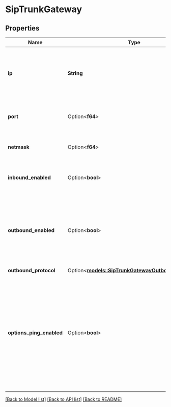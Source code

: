 # SipTrunkGateway

## Properties

Name | Type | Description | Notes
------------ | ------------- | ------------- | -------------
**ip** | **String** | This is the address of the gateway. It can be an IPv4 address like 1.1.1.1 or a fully qualified domain name like my-sip-trunk.pstn.twilio.com. | 
**port** | Option<**f64**> | This is the port number of the gateway. Default is 5060.  @default 5060 | [optional]
**netmask** | Option<**f64**> | This is the netmask of the gateway. Defaults to 32.  @default 32 | [optional]
**inbound_enabled** | Option<**bool**> | This is whether inbound calls are allowed from this gateway. Default is true.  @default true | [optional]
**outbound_enabled** | Option<**bool**> | This is whether outbound calls should be sent to this gateway. Default is true.  Note, if netmask is less than 32, it doesn't affect the outbound IPs that are tried. 1 attempt is made to `ip:port`.  @default true | [optional]
**outbound_protocol** | Option<[**models::SipTrunkGatewayOutboundProtocol**](SipTrunkGatewayOutboundProtocol.md)> |  | [optional]
**options_ping_enabled** | Option<**bool**> | This is whether to send options ping to the gateway. This can be used to check if the gateway is reachable. Default is false.  This is useful for high availability setups where you want to check if the gateway is reachable before routing calls to it. Note, if no gateway for a trunk is reachable, outbound calls will be rejected.  @default false | [optional]

[[Back to Model list]](../README.md#documentation-for-models) [[Back to API list]](../README.md#documentation-for-api-endpoints) [[Back to README]](../README.md)


